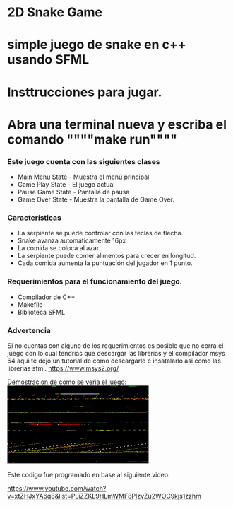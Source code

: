 # 2D Snake Game


# simple juego de snake en c++ usando SFML



# Insttrucciones para jugar. 
# Abra una terminal nueva y escriba el comando """"make run""""


### Este juego cuenta con las siguientes clases

- Main Menu State - Muestra el menú principal
- Game Play State - El juego actual
- Pause Game State - Pantalla de pausa
- Game Over State - Muestra la pantalla de Game Over.

### Características

- La serpiente se puede controlar con las teclas de flecha.
- Snake avanza automáticamente 16px
- La comida se coloca al azar.
- La serpiente puede comer alimentos para crecer en longitud.
- Cada comida aumenta la puntuación del jugador en 1 punto.

### Requerimientos para el funcionamiento del juego.

- Compilador de C++
- Makefile
- Biblioteca SFML

### Advertencia

Si no cuentas con alguno de los requerimientos es posible que no corra el juego con lo cual tendrias que descargar las librerias y el compilador msys 64
aqui te dejo un tutorial de como descargarlo e insatalarlo asi como las librerias sfml.
https://www.msys2.org/


Demostracion de como se veria el juego:
![Demo](Demo.gif)


Este codigo fue programado en base al siguiente video:

https://www.youtube.com/watch?v=xtZHJxYA6q8&list=PLiZZKL9HLmWMF8PlzvZu2WOC9kjs1zzhm



